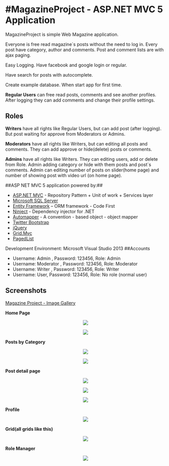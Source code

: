 #MagazineProject  -  ASP.NET MVC 5 Application
========
MagazineProject is simple Web Magazine application.

Everyone is free read magazine`s posts without the need to log in. Every post have category, author and comments. Post and comment lists are with ajax paging.

Easy Logging. Have facebook and google login or regular.

Have search for posts with autocomplete.

Create example database. When start app for first time. 

**Regular Users** can free read posts, comments and see another profiles. After logging they can add comments and change their profile settings.

## Roles ##

**Writers** have all rights like Regular Users, but can add post (after logging). But post waiting for approve from Moderators or Admins.

**Moderators** have all rights like Writers, but can editing all posts and comments. They can add approve or hide(delete) posts or comments.

**Admins** have all rights like Writers. They can editing users, add or delete from Role. Admin adding category or hide with them posts and post`s comments. Admin can editing number of posts on slider(home page) and number of showing post with video url (on home page).

##ASP NET MVC 5 application powered by:##
- [ASP.NET MVC]( http://www.asp.net/mvc/mvc5) - Repository Pattern + Unit of work + Services layer
- [Microsoft SQL Server](http://www.microsoft.com/en-us/server-cloud/products/sql-server/)
- [Entity Framework]( https://entityframework.codeplex.com) – ORM framework - Code First
- [Ninject](http://www.ninject.org/) - Dependency injector for .NET
- [Automapper](http://automapper.org/) - A convention - based object - object mapper
- [Twitter Bootstrap](http://getbootstrap.com/)
- [jQuery](http://jquery.com/)
- [Grid.Mvc](http://gridmvc.codeplex.com/)
- [PagedList](https://github.com/TroyGoode/PagedList)

Development Environment: Microsoft Visual Studio 2013
##Accounts
- Username: Admin , Password: 123456, Role: Admin
- Username: Moderator , Password: 123456, Role: Moderator
- Username: Writer , Password: 123456, Role: Writer
- Username: User, Password: 123456, Role: No role (normal user)

## Screenshots ##

[Magazine Project - Image Gallery](https://www.dropbox.com/sh/ub1qi31r65cbjnl/AACD-W_NCgexSHoL6PdSQQwia?dl=0)

**Home Page**

<p align="center"><img src="https://raw.githubusercontent.com/Xzq70r4/MagazineProject-Rewritten/master/Images/home-page-top-side.jpg" /></p>

<p align="center"><img src="https://raw.githubusercontent.com/Xzq70r4/MagazineProject-Rewritten/master/Images/home-page.jpg" /></p>

**Posts by Category**

<p align="center"><img src="https://raw.githubusercontent.com/Xzq70r4/MagazineProject-Rewritten/master/Images/posts-by-category-top-side.jpg" /></p>

<p align="center"><img src="https://raw.githubusercontent.com/Xzq70r4/MagazineProject-Rewritten/master/Images/posts-by-category.jpg" /></p>

**Post detail page**

<p align="center"><img src="https://raw.githubusercontent.com/Xzq70r4/MagazineProject-Rewritten/master/Images/post-detail-page-top.jpg" /></p>

<p align="center"><img src="https://raw.githubusercontent.com/Xzq70r4/MagazineProject-Rewritten/master/Images/post-detail-page-buttom.jpg" /></p>

<p align="center"><img src="https://raw.githubusercontent.com/Xzq70r4/MagazineProject-Rewritten/master/Images/posts-detail-page-comment.jpg" /></p>

**Profile**

<p align="center"><img src="https://raw.githubusercontent.com/Xzq70r4/MagazineProject-Rewritten/master/Images/profile.jpg" /></p>

**Grid(all grids like this)**

<p align="center"><img src="https://raw.githubusercontent.com/Xzq70r4/MagazineProject-Rewritten/master/Images/user-grid.jpg" /></p>

**Role Manager**

<p align="center"><img src="https://raw.githubusercontent.com/Xzq70r4/MagazineProject-Rewritten/master/Images/role-manager.jpg" /></p>
